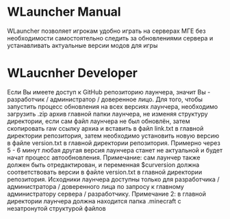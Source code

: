 # WLauncher Manual
WLauncher позволяет игрокам удобно играть на серверах
МГЕ без необходимости самостоятельно следить за обновлениями
сервера и устанавливать актуальные версии модов для игры

# WLaucnher Developer
Если Вы имеете доступ к GitHub репозиторию лаунчера, значит
Вы - разработчик / администратор / доверенное лицо. Для
того, чтобы запустить процесс обновления на всех версиях
лаунчера, необходимо загрузить .zip архив главной папки
лаунчера, не изменяя структуру директории, если сам файл
лаунчера не был обновлён, затем скопировать raw ссылку архиа
и вставить в файл link.txt в главной директории репозитория,
затем необходимо установить новую версию в файле version.txt 
в главной директории репозитория. Примерно через 5 - 6 минут
любая другая версия лаунчера станет не актуальной и будет начат
процесс автообновления. Примечание: сам лаунчер также должен
быть отредактирован, и переменная $curversion должна соответствовать
версии в файле version.txt в главной директории репозитория.
Исходники лаунчера доступны только для разработчика / администратора 
/ доверенного лица по запросу к главному администратору сервера /
разработчику. Примечание 2: в главной директории лаунчера должна
находится папка .minecraft с незатронутой структурой файлов
